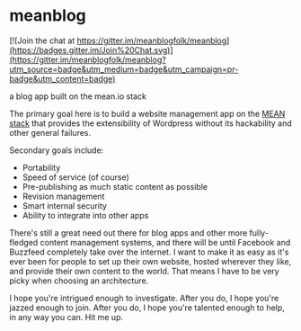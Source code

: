 # meanblog

[![Join the chat at https://gitter.im/meanblogfolk/meanblog](https://badges.gitter.im/Join%20Chat.svg)](https://gitter.im/meanblogfolk/meanblog?utm_source=badge&utm_medium=badge&utm_campaign=pr-badge&utm_content=badge)

a blog app built on the mean.io stack


The primary goal here is to build a website management app on the [MEAN stack](http://mean.io) that provides the extensibility of Wordpress without its hackability and other general failures.

Secondary goals include:
- Portability
- Speed of service (of course)
- Pre-publishing as much static content as possible
- Revision management
- Smart internal security
- Ability to integrate into other apps

There's still a great need out there for blog apps and other more fully-fledged content management systems, and there will be until Facebook and Buzzfeed completely take over the internet. I want to make it as easy as it's ever been for people to set up their own website, hosted wherever they like, and provide their own content to the world. That means I have to be very picky when choosing an architecture.

I hope you're intrigued enough to investigate. After you do, I hope you're jazzed enough to join. After you do, I hope you're talented enough to help, in any way you can. Hit me up.

